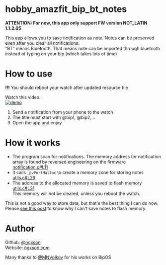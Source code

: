 # hobby_amazfit_bip_bt_notes

**ATTENTION: For now, this app only support FW version NOT_LATIN 1.1.2.05**

This app allows you to save notification as note. Notes can be preserved even after you clear all notifications.  
"BT" means Bluetooth. That means note can be imported through bluetooth instead of typing on your bip (which takes lots of time)

# How to use

**!!!** You should reboot your watch after updated resource file

Watch this video:  
[![demo](https://img.youtube.com/vi/2Wkw4q010VU/0.jpg)](https://www.youtube.com/watch?v=2Wkw4q010VU)

1. Send a notification from your phone to the watch
2. The title must start with @bip1, @bip2,...
3. Open the app and enjoy

# How it works

- The program scan for notifications. The memory address for notification array is found by reversed engineering on the firmware [notification.c#L11](https://github.com/ngxson/hobby_amazfit_bip_bt_notes/blob/main/notification.c#L11)
- It calls `_pvPortMalloc` to create a memory zone for storing notes [utils.c#L29](https://github.com/ngxson/hobby_amazfit_bip_bt_notes/blob/main/utils.c#L29)
- The address to the allocated memory is saved to flash memory [utils.c#L31](https://github.com/ngxson/hobby_amazfit_bip_bt_notes/blob/main/utils.c#L31)  
This memory will not be cleared, unless you reboot the watch.

This is not a good way to store data, but that's the best thing I can do now. Please [see this post](https://myamazfit.ru/threads/bip-application-develop-for-bipos-sdk-en.1171/page-4#post-53688) to know why I can't save notes to flash memory.

# Author
Github: [@ngxson](https://github.com/ngxson)  
Website: [ngxson.com](https://ngxson.com)  

Many thanks to [@MNVolkov](https://github.com/MNVolkov) for his works on BipOS
